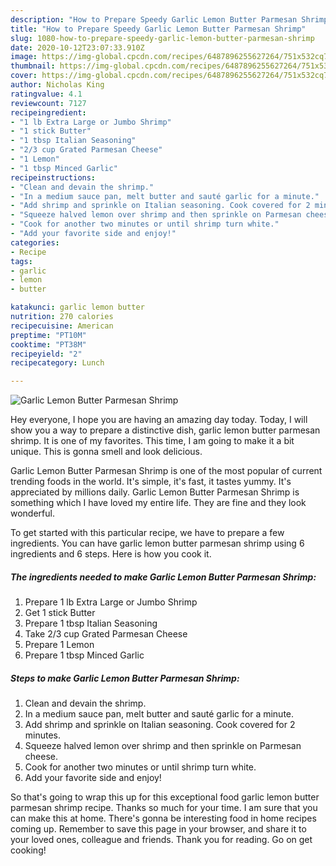 ```yaml
---
description: "How to Prepare Speedy Garlic Lemon Butter Parmesan Shrimp"
title: "How to Prepare Speedy Garlic Lemon Butter Parmesan Shrimp"
slug: 1080-how-to-prepare-speedy-garlic-lemon-butter-parmesan-shrimp
date: 2020-10-12T23:07:33.910Z
image: https://img-global.cpcdn.com/recipes/6487896255627264/751x532cq70/garlic-lemon-butter-parmesan-shrimp-recipe-main-photo.jpg
thumbnail: https://img-global.cpcdn.com/recipes/6487896255627264/751x532cq70/garlic-lemon-butter-parmesan-shrimp-recipe-main-photo.jpg
cover: https://img-global.cpcdn.com/recipes/6487896255627264/751x532cq70/garlic-lemon-butter-parmesan-shrimp-recipe-main-photo.jpg
author: Nicholas King
ratingvalue: 4.1
reviewcount: 7127
recipeingredient:
- "1 lb Extra Large or Jumbo Shrimp"
- "1 stick Butter"
- "1 tbsp Italian Seasoning"
- "2/3 cup Grated Parmesan Cheese"
- "1 Lemon"
- "1 tbsp Minced Garlic"
recipeinstructions:
- "Clean and devain the shrimp."
- "In a medium sauce pan, melt butter and sauté garlic for a minute."
- "Add shrimp and sprinkle on Italian seasoning. Cook covered for 2 minutes."
- "Squeeze halved lemon over shrimp and then sprinkle on Parmesan cheese."
- "Cook for another two minutes or until shrimp turn white."
- "Add your favorite side and enjoy!"
categories:
- Recipe
tags:
- garlic
- lemon
- butter

katakunci: garlic lemon butter 
nutrition: 270 calories
recipecuisine: American
preptime: "PT10M"
cooktime: "PT38M"
recipeyield: "2"
recipecategory: Lunch

---
```



![Garlic Lemon Butter Parmesan Shrimp](https://img-global.cpcdn.com/recipes/6487896255627264/751x532cq70/garlic-lemon-butter-parmesan-shrimp-recipe-main-photo.jpg)

Hey everyone, I hope you are having an amazing day today. Today, I will show you a way to prepare a distinctive dish, garlic lemon butter parmesan shrimp. It is one of my favorites. This time, I am going to make it a bit unique. This is gonna smell and look delicious.

Garlic Lemon Butter Parmesan Shrimp is one of the most popular of current trending foods in the world. It's simple, it's fast, it tastes yummy. It's appreciated by millions daily. Garlic Lemon Butter Parmesan Shrimp is something which I have loved my entire life. They are fine and they look wonderful.




To get started with this particular recipe, we have to prepare a few ingredients. You can have garlic lemon butter parmesan shrimp using 6 ingredients and 6 steps. Here is how you cook it.

<!--inarticleads1-->

##### The ingredients needed to make Garlic Lemon Butter Parmesan Shrimp:

1. Prepare 1 lb Extra Large or Jumbo Shrimp
1. Get 1 stick Butter
1. Prepare 1 tbsp Italian Seasoning
1. Take 2/3 cup Grated Parmesan Cheese
1. Prepare 1 Lemon
1. Prepare 1 tbsp Minced Garlic




<!--inarticleads2-->

##### Steps to make Garlic Lemon Butter Parmesan Shrimp:

1. Clean and devain the shrimp.
1. In a medium sauce pan, melt butter and sauté garlic for a minute.
1. Add shrimp and sprinkle on Italian seasoning. Cook covered for 2 minutes.
1. Squeeze halved lemon over shrimp and then sprinkle on Parmesan cheese.
1. Cook for another two minutes or until shrimp turn white.
1. Add your favorite side and enjoy!




So that's going to wrap this up for this exceptional food garlic lemon butter parmesan shrimp recipe. Thanks so much for your time. I am sure that you can make this at home. There's gonna be interesting food in home recipes coming up. Remember to save this page in your browser, and share it to your loved ones, colleague and friends. Thank you for reading. Go on get cooking!
